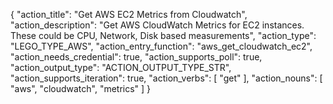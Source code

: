 {
  "action_title": "Get AWS EC2 Metrics from Cloudwatch",
  "action_description": "Get AWS CloudWatch Metrics for EC2 instances. These could be CPU, Network, Disk based measurements",
  "action_type": "LEGO_TYPE_AWS",
  "action_entry_function": "aws_get_cloudwatch_ec2",
  "action_needs_credential": true,
  "action_supports_poll": true,
  "action_output_type": "ACTION_OUTPUT_TYPE_STR",
  "action_supports_iteration": true,
  "action_verbs": [
    "get"
  ],
  "action_nouns": [
    "aws",
    "cloudwatch",
    "metrics"
  ]
}
